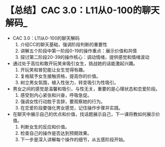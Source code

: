 # 【总结】CAC 3.0：L11从0-100的聊天解码_

-   CAC 3.0：L11从0-100的聊天解码
    1.  介绍CC的聊天基础，强调阶段判断的重要性
    2.  讲解五个阶段中第一阶段0-19的操作重点：展示价值和共情
    3.  探讨第二阶段20-39的操作核心：调动情绪，提供感觉和情绪波动
-   通过处于高位和敢开玩笑来吸引女生，挑战她的话能激起兴趣。
    1.  开玩笑和冒犯能让女生觉得有趣。
    2.  复格赋予女生接触资格，提高你的价值。
    3.  树立男女氛围，植入性张力，转变吸引为性吸引。
-   男女之间的感觉是温馨和吸引，与性无关，重要的是心理状态和恋爱阶段。
    1.  感受到内心紧张和兴奋，呼吸急促。
    2.  强调女性行动胜于言辞，要观察她的行为。
    3.  在恋爱阶段要强化男女感觉，记住操作步骤并实践。
-   在聊天中展示自己的优点和价值，找话题展示自己，下一课将教如何展示价值。
    1.  判断女生的反应和价值。
    2.  检查自己的操作是否达到预期效果。
    3.  下一步是深入讲解每个操作的细节，从五感阶段开始。